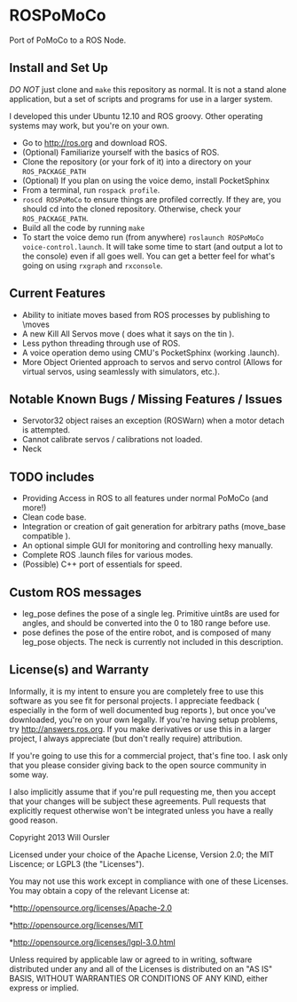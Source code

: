 ROSPoMoCo
==========

Port of PoMoCo to a ROS Node.

Install and Set Up
---------------------
_DO NOT_ just clone and `make` this repository as normal. It is not a stand alone application, but a set of scripts and programs for use in a larger system.

I developed this under Ubuntu 12.10 and ROS groovy. Other operating systems may work, but you're on your own.

* Go to http://ros.org and download ROS.
* (Optional) Familiarize yourself with the basics of ROS.
* Clone the repository (or your fork of it) into a directory on your `ROS_PACKAGE_PATH`
* (Optional) If you plan on using the voice demo, install PocketSphinx
* From a terminal, run `rospack profile`.
* `roscd ROSPoMoCo` to ensure things are profiled correctly. If they are, you should cd into the cloned repository. Otherwise, check your `ROS_PACKAGE_PATH`.
* Build all the code by running `make`
* To start the voice demo run (from anywhere) `roslaunch ROSPoMoCo voice-control.launch`. It will take some time to start (and output a lot to the console) even if all goes well. You can get a better feel for what's going on using `rxgraph` and `rxconsole`.

Current Features
-------------------
* Ability to initiate moves based from ROS processes by publishing to \moves
* A new Kill All Servos move ( does what it says on the tin ).
* Less python threading through use of ROS.
* A voice operation demo using CMU's PocketSphinx (working .launch).
* More Object Oriented approach to servos and servo control (Allows for virtual servos, using seamlessly with simulators, etc.).

Notable Known Bugs / Missing Features / Issues
--------------------------------------------------------
* Servotor32 object raises an exception (ROSWarn) when a motor detach is attempted.
* Cannot calibrate servos / calibrations not loaded.
* Neck 

TODO includes
------------------
* Providing Access in ROS to all features under normal PoMoCo (and more!)
* Clean code base.
* Integration or creation of gait generation for arbitrary paths (move_base compatible ).
* An optional simple GUI for monitoring and controlling hexy manually.
* Complete ROS .launch files for various modes.
* (Possible) C++ port of essentials for speed.

Custom ROS messages
---------------------------
* leg_pose defines the pose of a single leg. Primitive uint8s are used for angles, and should be converted into the 0 to 180 range before use.
* pose defines the pose of the entire robot, and is composed of many leg_pose objects. The neck is currently not included in this description.

License(s) and Warranty
-----------------------------

Informally, it is my intent to ensure you are completely free to use this software as you see fit for personal projects. I appreciate feedback ( especially in the form of well documented bug reports ), but once you've downloaded, you're on your own legally. If you're having setup problems, try http://answers.ros.org. If you make derivatives or use this in a larger project, I always appreciate (but don't really require) attribution.

If you're going to use this for a commercial project, that's fine too. I ask only that you please consider giving back to the open source community in some way.

I also implicitly assume that if you're pull requesting me, then you accept that your changes will be subject these agreements. Pull requests that explicitly request otherwise won't be integrated unless you have a really good reason.

Copyright 2013 Will Oursler

Licensed under your choice of the Apache License, Version 2.0; the MIT Liscence; or LGPL3 (the "Licenses").

You may not use this work except in compliance with one of these Licenses. You may obtain a copy of the relevant License at:

*http://opensource.org/licenses/Apache-2.0

*http://opensource.org/licenses/MIT

*http://opensource.org/licenses/lgpl-3.0.html

Unless required by applicable law or agreed to in writing, software distributed under any and all of the Licenses is distributed on an "AS IS" BASIS, WITHOUT WARRANTIES OR CONDITIONS OF ANY KIND, either express or implied.
